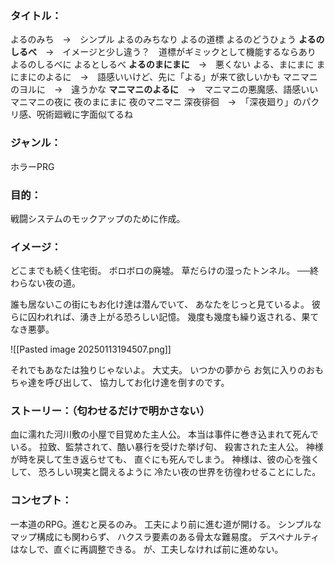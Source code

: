 ### タイトル：
よるのみち　→　シンプル
よるのみちなり
よるの道標
よるのどうひょう
**よるのしるべ**　→　イメージと少し違う？　道標がギミックとして機能するならあり
よるのしるべに
よるとしるべ
**よるのまにまに**　→　悪くない
よる、まにまに
まにまにのよるに　→　語感いいけど、先に「よる」が来て欲しいかも
マニマニのヨルに　→　違うかな
**マニマニのよるに**　→　マニマニの悪魔感、語感いい
マニマニの夜に
夜のまにまに
夜のマニマニ
深夜徘徊　→　「深夜廻り」のパクリ感、呪術廻戦に字面似てるね

### ジャンル：
ホラーPRG

### 目的：
戦闘システムのモックアップのために作成。

### イメージ：
どこまでも続く住宅街。
ボロボロの廃墟。
草だらけの湿ったトンネル。
──終わらない夜の道。

誰も居ないこの街にもお化け達は潜んでいて、
あなたをじっと見ているよ。
彼らに囚われれば、湧き上がる恐ろしい記憶。
幾度も幾度も繰り返される、果てなき悪夢。

![[Pasted image 20250113194507.png]]

それでもあなたは独りじゃないよ。
大丈夫。
いつかの夢から
お気に入りのおもちゃ達を呼び出して、
協力してお化け達を倒すのです。

### ストーリー：（匂わせるだけで明かさない）
血に濡れた河川敷の小屋で目覚めた主人公。
本当は事件に巻き込まれて死んでいる。
拉致、監禁されて、酷い暴行を受けた挙げ句、
殺害された主人公。
神様が時を戻して生き返らせても、
直ぐにも死んでしまう。
神様は、彼の心を強くして、
恐ろしい現実と闘えるように
冷たい夜の世界を彷徨わせることにした。

### コンセプト：
一本道のRPG。進むと戻るのみ。
工夫により前に進む道が開ける。
シンプルなマップ構成にも関わらず、
ハクスラ要素のある骨太な難易度。
デスペナルティはなしで、直ぐに再調整できる。
が、工夫しなければ前に進めない。

